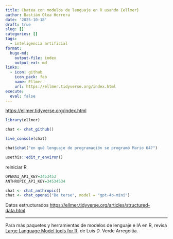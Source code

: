 ```yaml
---
title: Chatea con modelos de lenguaje en R usando {ellmer}
author: Bastián Olea Herrera
date: '2025-10-18'
draft: true
slug: []
categories: []
tags:
  - inteligencia artificial
format:
  hugo-md:
    output-file: index
    output-ext: md
links:
  - icon: github
    icon_pack: fab
    name: Ellmer
    url: https://ellmer.tidyverse.org/index.html
execute:
  eval: false
---
```



https://ellmer.tidyverse.org/index.html

``` r
library(ellmer)

chat <- chat_github()

live_console(chat)

chat$chat("en qué lenguaje de programación se programó Mario 64?")
```

``` r
usethis::edit_r_environ()
```

reiniciar R

``` r
OPENAI_API_KEY=3453453
ANTHROPIC_API_KEY=34534534
```

``` r
chat <- chat_anthropic()
chat <- chat_openai("Be terse", model = "gpt-4o-mini")
```

Datos estructurados
https://ellmer.tidyverse.org/articles/structured-data.html

------------------------------------------------------------------------

Para más paquetes y herramientas de modelos de lenguaje e IA en R, revisa [Large Language Model tools for R](https://luisdva.github.io/llmsr-book/), de Luis D. Verde Arregoitia.
